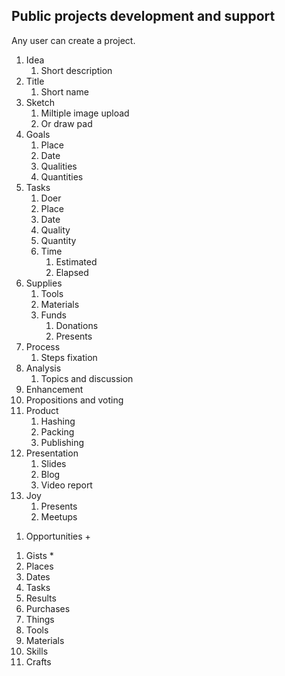 ## Public projects development and support

Any user can create a project.

1. Idea
   1. Short description
2. Title
   1. Short name
3. Sketch 
   1. Miltiple image upload
   2. Or draw pad
4. Goals
   1. Place
   2. Date
   3. Qualities
   4. Quantities
5. Tasks
   1. Doer
   2. Place
   3. Date
   4. Quality
   5. Quantity
   6. Time 
      1. Estimated
      2. Elapsed
6. Supplies
   1. Tools
   2. Materials
   3. Funds
      1. Donations
      2. Presents
7. Process
   1. Steps fixation
8. Analysis
   1. Topics and discussion
9.  Enhancement
   1.  Propositions and voting
10. Product
    1.  Hashing
    2.  Packing
    3.  Publishing
11.  Presentation
     1.   Slides
     2.   Blog
     3.   Video report
12.  Joy
     1.   Presents
     2.   Meetups


<!-- 1. Designs -->
<!-- 2. Ideas * -->
<!-- 3. Gifts + -->
<!-- 4. Projects -->
<!-- 5. Goals * -->
<!-- 6. Presents +  -->
1. Opportunities +
<!-- 8. Events  -->
<!-- 9. Objects -->
1.  Gists *
2.  Places
3.  Dates
4.  Tasks
5.  Results
6.  Purchases
7.  Things
8.  Tools
9.  Materials
10. Skills
11. Crafts
